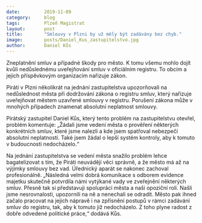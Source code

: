 ```yaml
---
date:         2019-11-09
category:     blog
tags:         Plzeň Magistrat
layout:       post
title:        "Smlouvy v Plzni by už měly být zadávány bez chyb." 
image:        posts/Daniel_Kus_zastupitelstvo.jpg
author:       Daniel Kůs
---
```

 
Zneplatnění smluv a případné škody pro město. K tomu všemu mohlo dojít kvůli nedůslednému uveřejňování smluv v oficiálním registru. To obcím a jejich příspěvkovým organizacím nařizuje zákon.

 Piráti v Plzni několikrát na jednání zastupitelstva upozorňovali na nedůslednost města při dodržování zákona o registru smluv, který nařizuje uveřejňovat městem uzavřené smlouvy v registru. Porušení zákona může v mnohých případech znamenat absolutní neplatnost smlouvy. 
 
 Pirátský zastupitel Daniel Kůs, který tento problém na zastupitelstvu otevřel, problém komentuje: „Žádali jsme vedení města o prověření některých konkrétních smluv, které jsme nalezli a kde jsem spatřoval nebezpečí absolutní neplatnosti. Také jsem žádal o lepší systém kontroly, aby k tomuto v budoucnosti nedocházelo.“
 
Na jednání zastupitelstva se vedení města snažilo problém lehce bagatelizovat s tím, že Piráti neuvádějí věci správně, a že město má až na výjimky smlouvy bez vad. Úřednický aparát se nakonec zachoval profesionálně. „Následná velmi dobrá komunikace s odborem evidence majetku skutečně potvrdila námi vytýkané vady ve zveřejnění některých smluv. Přesně tak si představuji spolupráci města a naši opoziční roli. Našli jsme nesrovnalosti, upozornili na ně a nenechali se odradit. Město pak ihned začalo pracovat na jejich nápravě i na zpřísnění postupů v rámci zadávání smluv do registru, tak, aby k tomuto již nedocházelo. Z toho plyne radost z dobře odvedené politické práce,“ dodává Kůs.
